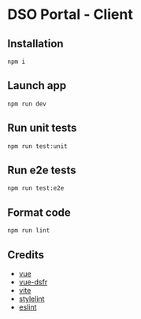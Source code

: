 # DSO Portal - Client

## Installation

`npm i`

## Launch app

`npm run dev`

## Run unit tests

`npm run test:unit`

## Run e2e tests

`npm run test:e2e`

## Format code

`npm run lint`

## Credits

- [vue](https://github.com/vuejs/)
- [vue-dsfr](https://github.com/dnum-mi/vue-dsfr)
- [vite](https://github.com/vitejs/vite)
- [stylelint](https://github.com/stylelint/stylelint)
- [eslint](https://github.com/eslint/eslint)
